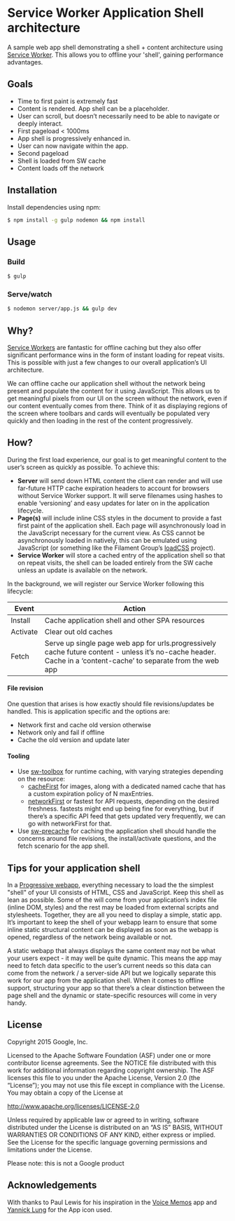 # Service Worker Application Shell architecture

A sample web app shell demonstrating a shell + content architecture using [Service Worker](http://www.html5rocks.com/en/tutorials/service-worker/introduction/). This allows you to offline your 'shell', gaining performance advantages. 

## Goals

* Time to first paint is extremely fast
* Content is rendered. App shell can be a placeholder.
* User can scroll, but doesn’t necessarily need to be able to navigate or deeply interact.
* First pageload < 1000ms
 * App shell is progressively enhanced in.
 * User can now navigate within the app.
* Second pageload
 * Shell is loaded from SW cache
 * Content loads off the network

## Installation

Install dependencies using npm:

```sh
$ npm install -g gulp nodemon && npm install
```

## Usage

### Build

```sh
$ gulp
```

### Serve/watch

```sh
$ nodemon server/app.js && gulp dev
```

## Why?

[Service Workers](http://www.html5rocks.com/en/tutorials/service-worker/introduction/) are fantastic for offline caching but they also offer significant  performance wins in the form of instant loading for repeat visits. This is possible with just a few changes to our overall application’s UI architecture.  

We can offline cache our application shell without the network being present and populate the content for it using JavaScript. This allows us to get meaningful pixels from our UI on the screen without the network, even if our content eventually comes from there. Think of it as displaying regions of the screen where toolbars and cards will eventually be populated very quickly and then loading in the rest of the content progressively.

## How?

During the first load experience, our goal is to get meaningful content to the user’s screen as quickly as possible. To achieve this:

* **Server** will send down HTML content the client can render and will use far-future HTTP cache expiration headers to account for browsers without Service Worker support. It will serve filenames using hashes to enable ‘versioning’ and easy updates for later on in the application lifecycle. 
* **Page(s)** will include inline CSS styles in the document <head> to provide a fast first paint of the application shell. Each page will asynchronously load in the JavaScript necessary for the current view. As CSS cannot be asynchronously loaded in natively, this can be emulated using JavaScript (or something like the Filament Group’s [loadCSS](https://github.com/filamentgroup/loadCSS) project). 
* **Service Worker** will store a cached entry of the application shell so that on repeat visits, the shell can be loaded entirely from the SW cache unless an update is available on the network. 

In the background, we will register our Service Worker following this lifecycle:

| Event    | Action                                                                                                                                                          |   
|----------|-----------------------------------------------------------------------------------------------------------------------------------------------------------------|
| Install  | Cache application shell and other SPA resources                                                                                                                 |   
| Activate | Clear out old caches                                                                                                                                            |   
| Fetch    | Serve up single page web app for urls.progressively cache future content - unless it’s no-cache header. Cache in a ‘content-cache’ to separate from the web app |  

#### File revision

One question that arises is how exactly should file revisions/updates be handled. This is application specific and the options are:

* Network first and cache old version otherwise
* Network only and fail if offline
* Cache the old version and update later

#### Tooling

* Use [sw-toolbox](https://github.com/GoogleChrome/sw-toolbox) for runtime caching, with varying strategies depending on the resource:
  * [cacheFirst](https://github.com/GoogleChrome/sw-toolbox#toolboxcachefirst) for images, along with a dedicated named cache that has a custom expiration policy of N maxEntries.
  * [networkFirst](https://github.com/GoogleChrome/sw-toolbox#toolboxnetworkfirst) or fastest for API requests, depending on the desired freshness. fastests might end up being fine for everything, but if there’s a specific API feed that gets updated very frequently, we can go with networkFirst for that.
* Use [sw-precache](https://github.com/GoogleChrome/sw-precache) for caching the application shell
should handle the concerns around file revisions, the install/activate questions, and the fetch scenario for the app shell.

## Tips for your application shell

In a [Progressive webapp](https://infrequently.org/2015/06/progressive-apps-escaping-tabs-without-losing-our-soul/), everything necessary to load the the simplest "shell" of your UI consists of HTML, CSS and JavaScript. Keep this shell as lean as possible. Some of the will come from your application’s index file (inline DOM, styles) and the rest may be loaded from external scripts and stylesheets. Together, they are all you need to display a simple, static app. It’s important to keep the shell of your webapp learn to ensure that some inline static structural content can be displayed as soon as the webapp is opened, regardless of the network being available or not. 

A static webapp that always displays the same content may not be what your users expect - it may well be quite dynamic. This means the app may need to fetch data specific to the user’s current needs so this data can come from the network / a server-side API but we logically separate this work for our app from the application shell. When it comes to offline support, structuring your app so that there’s a clear distinction between the page shell and the dynamic or state-specific resources will come in very handy. 

## License

Copyright 2015 Google, Inc.

Licensed to the Apache Software Foundation (ASF) under one or more contributor license agreements. See the NOTICE file distributed with this work for additional information regarding copyright ownership. The ASF licenses this file to you under the Apache License, Version 2.0 (the “License”); you may not use this file except in compliance with the License. You may obtain a copy of the License at

http://www.apache.org/licenses/LICENSE-2.0

Unless required by applicable law or agreed to in writing, software distributed under the License is distributed on an “AS IS” BASIS, WITHOUT WARRANTIES OR CONDITIONS OF ANY KIND, either express or implied. See the License for the specific language governing permissions and limitations under the License.

Please note: this is not a Google product

## Acknowledgements

With thanks to Paul Lewis for his inspiration in the [Voice Memos](https://voice-memos.appspot.com/) app and [Yannick Lung](https://www.iconfinder.com/icons/315148/app_document_file_icon#size=512) for the App icon used.
